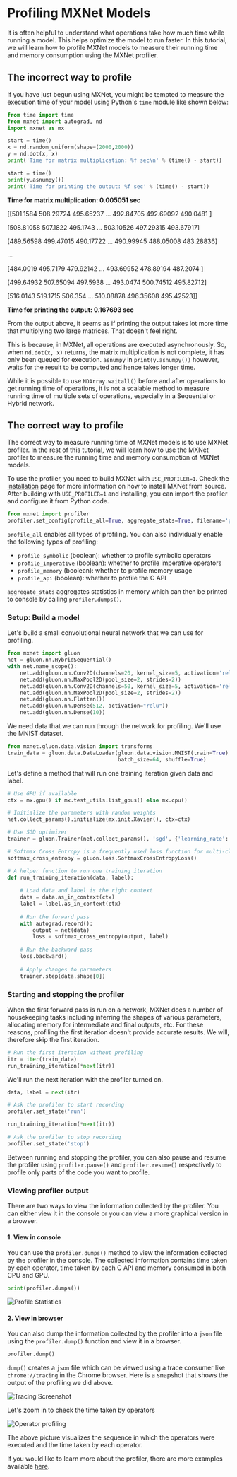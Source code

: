 # Profiling MXNet Models

It is often helpful to understand what operations take how much time while running a model. This helps optimize the model to run faster. In this tutorial, we will learn how to profile MXNet models to measure their running time and memory consumption using the MXNet profiler.

## The incorrect way to profile

If you have just begun using MXNet, you might be tempted to measure the execution time of your model using Python's `time` module like shown below:

```python
from time import time
from mxnet import autograd, nd
import mxnet as mx

start = time()
x = nd.random_uniform(shape=(2000,2000))
y = nd.dot(x, x)
print('Time for matrix multiplication: %f sec\n' % (time() - start))

start = time()                                
print(y.asnumpy())                                
print('Time for printing the output: %f sec' % (time() - start))
```


**Time for matrix multiplication: 0.005051 sec**<!--notebook-skip-line-->

[[501.1584  508.29724 495.65237 ... 492.84705 492.69092 490.0481 ]<!--notebook-skip-line-->

 [508.81058 507.1822  495.1743  ... 503.10526 497.29315 493.67917]<!--notebook-skip-line-->

 [489.56598 499.47015 490.17722 ... 490.99945 488.05008 483.28836]<!--notebook-skip-line-->

 ...<!--notebook-skip-line-->

 [484.0019  495.7179  479.92142 ... 493.69952 478.89194 487.2074 ]<!--notebook-skip-line-->

 [499.64932 507.65094 497.5938  ... 493.0474  500.74512 495.82712]<!--notebook-skip-line-->

 [516.0143  519.1715  506.354   ... 510.08878 496.35608 495.42523]]<!--notebook-skip-line-->

**Time for printing the output: 0.167693 sec**<!--notebook-skip-line-->


From the output above, it seems as if printing the output takes lot more time that multiplying two large matrices. That doesn't feel right. 

This is because, in MXNet, all operations are executed asynchronously. So, when `nd.dot(x, x)` returns, the matrix multiplication is not complete, it has only been queued for execution. `asnumpy` in `print(y.asnumpy())` however, waits for the result to be computed and hence takes longer time.

While it is possible to use `NDArray.waitall()` before and after operations to get running time of operations, it is not a scalable method to measure running time of multiple sets of operations, especially in a Sequential or Hybrid network.

## The correct way to profile

The correct way to measure running time of MXNet models is to use MXNet profiler. In the rest of this tutorial, we will learn how to use the MXNet profiler to measure the running time and memory consumption of MXNet models.

To use the profiler, you need to build MXNet with `USE_PROFILER=1`. Check the [installation](http://mxnet.incubator.apache.org/install/index.html) page for more information on how to install MXNet from source. After building with `USE_PROFILER=1` and installing, you can import the profiler and configure it from Python code.

```python
from mxnet import profiler
profiler.set_config(profile_all=True, aggregate_stats=True, filename='profile_output.json')
```

`profile_all` enables all types of profiling. You can also individually enable the following types of profiling:

- `profile_symbolic` (boolean): whether to profile symbolic operators
- `profile_imperative` (boolean): whether to profile imperative operators
- `profile_memory` (boolean): whether to profile memory usage
- `profile_api` (boolean): whether to profile the C API

`aggregate_stats` aggregates statistics in memory which can then be printed to console by calling `profiler.dumps()`.

### Setup: Build a model

Let's build a small convolutional neural network that we can use for profiling.

```python
from mxnet import gluon
net = gluon.nn.HybridSequential()
with net.name_scope():
    net.add(gluon.nn.Conv2D(channels=20, kernel_size=5, activation='relu'))
    net.add(gluon.nn.MaxPool2D(pool_size=2, strides=2))
    net.add(gluon.nn.Conv2D(channels=50, kernel_size=5, activation='relu'))
    net.add(gluon.nn.MaxPool2D(pool_size=2, strides=2))
    net.add(gluon.nn.Flatten())
    net.add(gluon.nn.Dense(512, activation="relu"))
    net.add(gluon.nn.Dense(10))
```

We need data that we can run through the network for profiling. We'll use the MNIST dataset.

```python
from mxnet.gluon.data.vision import transforms
train_data = gluon.data.DataLoader(gluon.data.vision.MNIST(train=True).transform_first(transforms.ToTensor()),
                                   batch_size=64, shuffle=True)
```

Let's define a method that will run one training iteration given data and label.

```python
# Use GPU if available
ctx = mx.gpu() if mx.test_utils.list_gpus() else mx.cpu()

# Initialize the parameters with random weights
net.collect_params().initialize(mx.init.Xavier(), ctx=ctx)

# Use SGD optimizer
trainer = gluon.Trainer(net.collect_params(), 'sgd', {'learning_rate': .1})

# Softmax Cross Entropy is a frequently used loss function for multi-classs classification
softmax_cross_entropy = gluon.loss.SoftmaxCrossEntropyLoss()

# A helper function to run one training iteration
def run_training_iteration(data, label):
    
    # Load data and label is the right context
    data = data.as_in_context(ctx)
    label = label.as_in_context(ctx)
    
    # Run the forward pass
    with autograd.record():
        output = net(data)
        loss = softmax_cross_entropy(output, label)
    
    # Run the backward pass
    loss.backward()
    
    # Apply changes to parameters
    trainer.step(data.shape[0])
```

### Starting and stopping the profiler

When the first forward pass is run on a network, MXNet does a number of housekeeping tasks including inferring the shapes of various parameters, allocating memory for intermediate and final outputs, etc. For these reasons, profiling the first iteration doesn't provide accurate results. We will, therefore skip the first iteration.

```python
# Run the first iteration without profiling
itr = iter(train_data)
run_training_iteration(*next(itr))
```

We'll run the next iteration with the profiler turned on.

```python
data, label = next(itr)

# Ask the profiler to start recording
profiler.set_state('run')

run_training_iteration(*next(itr))

# Ask the profiler to stop recording
profiler.set_state('stop')
```

Between running and stopping the profiler, you can also pause and resume the profiler using `profiler.pause()` and `profiler.resume()` respectively to profile only parts of the code you want to profile.

### Viewing profiler output

There are two ways to view the information collected by the profiler. You can either view it in the console or you can view a more graphical version in a browser.

#### 1. View in console

You can use the `profiler.dumps()` method to view the information collected by the profiler in the console. The collected information contains time taken by each operator, time taken by each C API and memory consumed in both CPU and GPU.

```python
print(profiler.dumps())
```

![Profile Statistics](https://raw.githubusercontent.com/dmlc/web-data/master/mxnet/tutorials/python/profiler/profile_stats.png)<!--notebook-skip-line-->

#### 2. View in browser

You can also dump the information collected by the profiler into a `json` file using the `profiler.dump()` function and view it in a browser.

```python
profiler.dump()
```

`dump()` creates a `json` file which can be viewed using a trace consumer like `chrome://tracing` in the Chrome browser. Here is a snapshot that shows the output of the profiling we did above.

![Tracing Screenshot](https://raw.githubusercontent.com/dmlc/web-data/master/mxnet/tutorials/python/profiler/profiler_output_chrome.png)

Let's zoom in to check the time taken by operators

![Operator profiling](https://raw.githubusercontent.com/dmlc/web-data/master/mxnet/tutorials/python/profiler/profile_operators.png)

The above picture visualizes the sequence in which the operators were executed and the time taken by each operator.

If you would like to learn more about the profiler, there are more examples available [here](https://github.com/apache/incubator-mxnet/tree/master/example/profiler).

<!-- INSERT SOURCE DOWNLOAD BUTTONS -->

